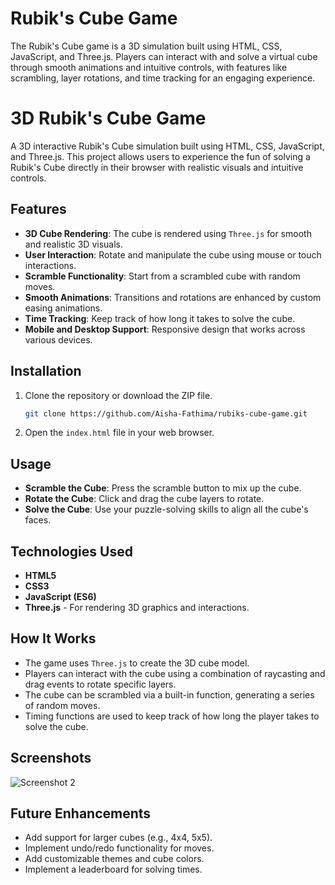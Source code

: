 # Rubik's Cube Game
The Rubik's Cube game is a 3D simulation built using HTML, CSS, JavaScript, and Three.js. Players can interact with and solve a virtual cube through smooth animations and intuitive controls, with features like scrambling, layer rotations, and time tracking for an engaging experience.

# 3D Rubik's Cube Game

A 3D interactive Rubik's Cube simulation built using HTML, CSS, JavaScript, and Three.js. This project allows users to experience the fun of solving a Rubik's Cube directly in their browser with realistic visuals and intuitive controls.

## Features
- **3D Cube Rendering**: The cube is rendered using `Three.js` for smooth and realistic 3D visuals.
- **User Interaction**: Rotate and manipulate the cube using mouse or touch interactions.
- **Scramble Functionality**: Start from a scrambled cube with random moves.
- **Smooth Animations**: Transitions and rotations are enhanced by custom easing animations.
- **Time Tracking**: Keep track of how long it takes to solve the cube.
- **Mobile and Desktop Support**: Responsive design that works across various devices.

## Installation
1. Clone the repository or download the ZIP file.
    ```bash
    git clone https://github.com/Aisha-Fathima/rubiks-cube-game.git
    ```
2. Open the `index.html` file in your web browser.

## Usage
- **Scramble the Cube**: Press the scramble button to mix up the cube.
- **Rotate the Cube**: Click and drag the cube layers to rotate.
- **Solve the Cube**: Use your puzzle-solving skills to align all the cube's faces.

## Technologies Used
- **HTML5**
- **CSS3**
- **JavaScript (ES6)**
- **Three.js** - For rendering 3D graphics and interactions.

## How It Works
- The game uses `Three.js` to create the 3D cube model.
- Players can interact with the cube using a combination of raycasting and drag events to rotate specific layers.
- The cube can be scrambled via a built-in function, generating a series of random moves.
- Timing functions are used to keep track of how long the player takes to solve the cube.

## Screenshots
![Screenshot 2](./webiste_images/img1.png)  
  

## Future Enhancements
- Add support for larger cubes (e.g., 4x4, 5x5).
- Implement undo/redo functionality for moves.
- Add customizable themes and cube colors.
- Implement a leaderboard for solving times.


